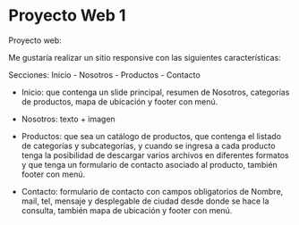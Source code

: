 # Proyecto Web 1

Proyecto web:

Me gustaría realizar un sitio responsive con las siguientes características:

Secciones: Inicio - Nosotros - Productos - Contacto

- Inicio: que contenga un slide principal, resumen de Nosotros, categorías de productos, mapa de ubicación y footer con menú.

- Nosotros: texto + imagen

- Productos: que sea un catálogo de productos, que contenga el listado de categorías y subcategorías, y cuando se ingresa a cada producto tenga la posibilidad de descargar varios archivos en diferentes formatos y que tenga un formulario de contacto asociado al producto, también footer con menú.

- Contacto: formulario de contacto con campos obligatorios de Nombre, mail, tel, mensaje y desplegable de ciudad desde donde se hace la consulta, también mapa de ubicación y footer con menú.

